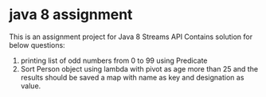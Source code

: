 # java 8 assignment
This is an assignment project for Java 8 Streams API
Contains solution for below questions:
1. printing list of odd numbers from 0 to 99 using Predicate
2. Sort Person object using lambda with pivot as age more than 25 and the results should be saved a map with name as key and designation as value.
